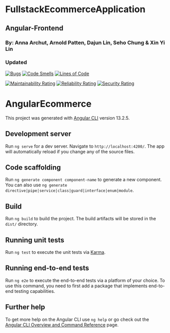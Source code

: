 # FullstackEcommerceApplication
## Angular-Frontend
### By: Anna Archut, Arnold Patten, Dajun Lin, Seho Chung & Xin Yi Lin
### Updated

[![Bugs](https://sonarcloud.io/api/project_badges/measure?project=HCL-Horsham_Angular-Frontend&metric=bugs)](https://sonarcloud.io/summary/new_code?id=HCL-Horsham_Angular-Frontend) [![Code Smells](https://sonarcloud.io/api/project_badges/measure?project=HCL-Horsham_Angular-Frontend&metric=code_smells)](https://sonarcloud.io/summary/new_code?id=HCL-Horsham_Angular-Frontend) [![Lines of Code](https://sonarcloud.io/api/project_badges/measure?project=HCL-Horsham_Angular-Frontend&metric=ncloc)](https://sonarcloud.io/summary/new_code?id=HCL-Horsham_Angular-Frontend)
  
[![Maintainability Rating](https://sonarcloud.io/api/project_badges/measure?project=HCL-Horsham_Angular-Frontend&metric=sqale_rating)](https://sonarcloud.io/summary/new_code?id=HCL-Horsham_Angular-Frontend) [![Reliability Rating](https://sonarcloud.io/api/project_badges/measure?project=HCL-Horsham_Angular-Frontend&metric=reliability_rating)](https://sonarcloud.io/summary/new_code?id=HCL-Horsham_Angular-Frontend) [![Security Rating](https://sonarcloud.io/api/project_badges/measure?project=HCL-Horsham_Angular-Frontend&metric=security_rating)](https://sonarcloud.io/summary/new_code?id=HCL-Horsham_Angular-Frontend)

# AngularEcommerce

This project was generated with [Angular CLI](https://github.com/angular/angular-cli) version 13.2.5.

## Development server

Run `ng serve` for a dev server. Navigate to `http://localhost:4200/`. The app will automatically reload if you change any of the source files.

## Code scaffolding

Run `ng generate component component-name` to generate a new component. You can also use `ng generate directive|pipe|service|class|guard|interface|enum|module`.

## Build

Run `ng build` to build the project. The build artifacts will be stored in the `dist/` directory.

## Running unit tests

Run `ng test` to execute the unit tests via [Karma](https://karma-runner.github.io).

## Running end-to-end tests

Run `ng e2e` to execute the end-to-end tests via a platform of your choice. To use this command, you need to first add a package that implements end-to-end testing capabilities.

## Further help

To get more help on the Angular CLI use `ng help` or go check out the [Angular CLI Overview and Command Reference](https://angular.io/cli) page.
